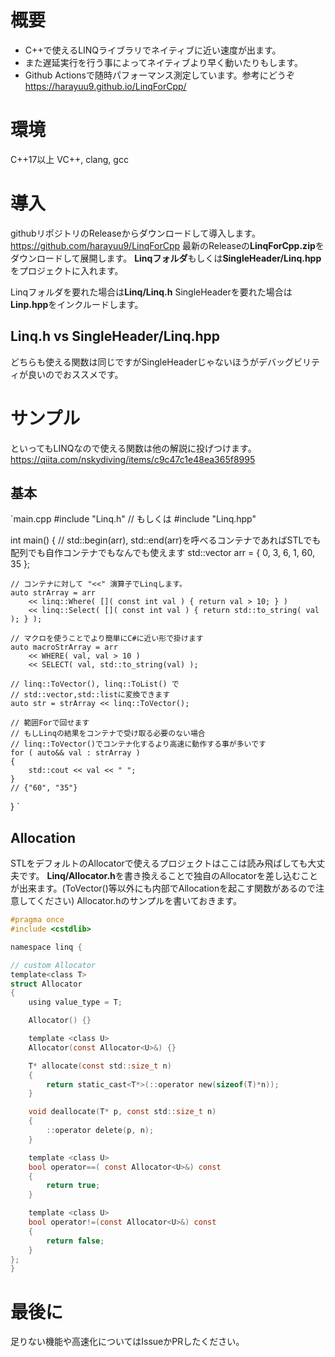 <!--
title:   LINQ For Cpp 
tags:    C++,LINQ
id:      9abf6754177239041c7c
private: false
-->
# 概要
* C++で使えるLINQライブラリでネイティブに近い速度が出ます。
* また遅延実行を行う事によってネイティブより早く動いたりもします。
* Github Actionsで随時パフォーマンス測定しています。参考にどうぞ
  https://harayuu9.github.io/LinqForCpp/

# 環境
C++17以上
VC++, clang, gcc

# 導入
githubリポジトリのReleaseからダウンロードして導入します。
https://github.com/harayuu9/LinqForCpp
最新のReleaseの**LinqForCpp.zip**をダウンロードして展開します。
**Linqフォルダ**もしくは**SingleHeader/Linq.hpp**をプロジェクトに入れます。

Linqフォルダを要れた場合は**Linq/Linq.h**
SingleHeaderを要れた場合は**Linp.hpp**をインクルードします。

## Linq.h vs SingleHeader/Linq.hpp
どちらも使える関数は同じですがSingleHeaderじゃないほうがデバッグビリティが良いのでおススメです。

# サンプル
といってもLINQなので使える関数は他の解説に投げつけます。
https://qiita.com/nskydiving/items/c9c47c1e48ea365f8995

## 基本
`main.cpp
#include "Linq.h"
// もしくは
#include "Linq.hpp"

int main()
{
    // std::begin(arr), std::end(arr)を呼べるコンテナであればSTLでも配列でも自作コンテナでもなんでも使えます
    std::vector<int> arr = { 0, 3, 6, 1, 60, 35 };

    // コンテナに対して "<<" 演算子でLinqします。
    auto strArray = arr
        << linq::Where( []( const int val ) { return val > 10; } )
        << linq::Select( []( const int val ) { return std::to_string( val ); } );

    // マクロを使うことでより簡単にC#に近い形で掛けます
    auto macroStrArray = arr
        << WHERE( val, val > 10 )
        << SELECT( val, std::to_string(val) );

    // linq::ToVector(), linq::ToList() で
    // std::vector,std::listに変換できます
    auto str = strArray << linq::ToVector();

    // 範囲Forで回せます
    // もしLinqの結果をコンテナで受け取る必要のない場合 
    // linq::ToVector()でコンテナ化するより高速に動作する事が多いです
    for ( auto&& val : strArray )
    {
        std::cout << val << " ";
    }
    // {"60", "35"}
}
`

## Allocation
STLをデフォルトのAllocatorで使えるプロジェクトはここは読み飛ばしても大丈夫です。
**Linq/Allocator.h**を書き換えることで独自のAllocatorを差し込むことが出来ます。(ToVector()等以外にも内部でAllocationを起こす関数があるので注意してください)
Allocator.hのサンプルを書いておきます。

``` Allocator.h
#pragma once
#include <cstdlib>

namespace linq {

// custom Allocator
template<class T>
struct Allocator
{
    using value_type = T;

    Allocator() {}

    template <class U>
    Allocator(const Allocator<U>&) {}

    T* allocate(const std::size_t n)
    {
        return static_cast<T*>(::operator new(sizeof(T)*n));
    }

    void deallocate(T* p, const std::size_t n)
    {
        ::operator delete(p, n);
    }

    template <class U>
    bool operator==( const Allocator<U>&) const
    {
        return true;
    }

    template <class U>
    bool operator!=(const Allocator<U>&) const
    {
        return false;
    }
};
}
```

# 最後に
足りない機能や高速化についてはIssueかPRしたください。